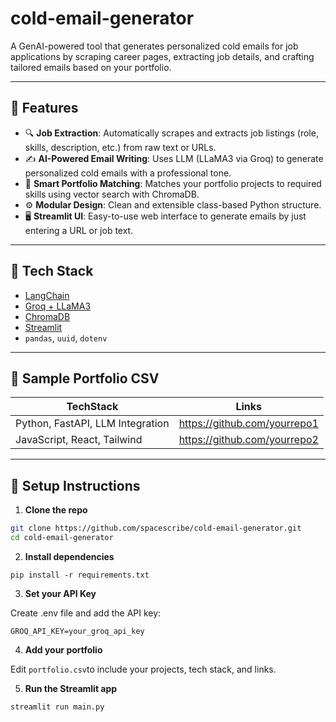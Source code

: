 # cold-email-generator

A GenAI-powered tool that generates personalized cold emails for job applications by scraping career pages, extracting job details, and crafting tailored emails based on your portfolio.

---

## 🚀 Features

- 🔍 **Job Extraction**: Automatically scrapes and extracts job listings (role, skills, description, etc.) from raw text or URLs.
- ✍️ **AI-Powered Email Writing**: Uses LLM (LLaMA3 via Groq) to generate personalized cold emails with a professional tone.
- 💼 **Smart Portfolio Matching**: Matches your portfolio projects to required skills using vector search with ChromaDB.
- ⚙️ **Modular Design**: Clean and extensible class-based Python structure.
- 🖥️ **Streamlit UI**: Easy-to-use web interface to generate emails by just entering a URL or job text.

---

## 🧠 Tech Stack

- [LangChain](https://www.langchain.com/)
- [Groq + LLaMA3](https://groq.com/)
- [ChromaDB](https://www.trychroma.com/)
- [Streamlit](https://streamlit.io/)
- `pandas`, `uuid`, `dotenv`

---

## 📄 Sample Portfolio CSV

| TechStack                         | Links                        |
|----------------------------------|------------------------------|
| Python, FastAPI, LLM Integration | https://github.com/yourrepo1 |
| JavaScript, React, Tailwind      | https://github.com/yourrepo2 |

---

## 🔧 Setup Instructions

1. **Clone the repo**

```bash
git clone https://github.com/spacescribe/cold-email-generator.git
cd cold-email-generator

```

2. **Install dependencies**
```
pip install -r requirements.txt
```

3. **Set your API Key**

Create .env file and add the API key:
```
GROQ_API_KEY=your_groq_api_key
```

4. **Add your portfolio**

Edit `portfolio.csv`to include your projects, tech stack, and links.

5. **Run the Streamlit app**
```
streamlit run main.py
```

